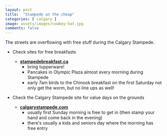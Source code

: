 ```yaml
---
layout: post
title:  "Stampede on the cheap"
categories: [ calgary ]
image: assets/images/cowboy-hat.jpg
comments: false
---
```


The streets are overflowing with free stuff during the Calgary Stampede.

+ Check sites for free breakfasts
    - **[stampedebreakfast.ca](https://stampedebreakfast.ca/)**
        - bring tupperware!
        - Pancakes in Olympic Plaza almost every morning during Stampede
        - early 7am birds to the Chinook breakfast on the first Saturday not only get the worm, but no line ups as well!

+ Check the Calgary Stampede site for value days on the grounds
    - **[calgarystampede.com](https://www.calgarystampede.com/)**
        - usually first Sunday morning is free to get in (then stamp your hand and come back in the evening)
        - there's usually a kids and seniors day where the morning has free entry

    